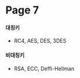 # Page 7





#### 대칭키&#x20;

* RC4, AES, DES, 3DES





#### 비대칭키&#x20;

* RSA, ECC, Deffi-Hellman&#x20;

